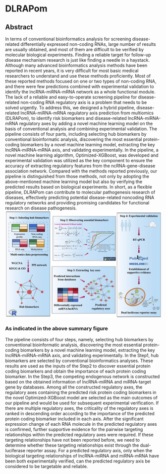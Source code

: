 # DLRAPom
## Abstract
In terms of conventional bioinformatics analysis for screening disease-related differentially expressed non-coding RNAs, large number of results are usually obtained, and most of them are difficult to be verified by molecular biological experiments. Finding a reliable target for follow-up disease mechanism research is just like finding a needle in a haystack. Although many advanced bioinformatics analysis methods have been reported in recent years, it is very difficult for most basic medical researchers to understand and use these methods proficiently. Most of these reported methods focused on one or two types of non-coding RNA, and there were few predictions combined with experimental validation to identify the lncRNA-miRNA-mRNA network as a whole functional module. The lack of a reliable and easy-to-operate screening pipeline for disease-related non-coding RNA regulatory axis is a problem that needs to be solved urgently. To address this, we designed a hybrid pipeline, disease-related lncRNA-miRNA-mRNA regulatory axis prediction from multiomics (DLRAPom), to identify risk biomarkers and disease-related lncRNA-miRNA-mRNA regulatory axes by adding a novel machine learning model on the basis of conventional analysis and combining experimental validation. The pipeline consists of four parts, including selecting hub biomarkers by conventional bioinformatic analysis, discovering the most essential protein-coding biomarkers by a novel machine learning model, extracting the key lncRNA-miRNA-mRNA axis, and validating experimentally. In the pipeline, a novel machine learning algorithm, Optimized-XGBoost, was developed and experimental validation was utilized as the key component to ensure the accuracy of extracting regulatory features from the ncRNA-gene-disease association network. Compared with the methods reported previously, our pipeline is distinguished from those methods, not only by adopting the above-mentioned machine learning model but also by verifying the predicted results based on biological experiments. In short, as a flexible pipeline, DLRAPom can contribute to molecular pathogenesis research of diseases, effectively predicting potential disease-related noncoding RNA regulatory networks and providing promising candidates for functional research on disease pathogenesis.
![image](https://github.com/shenxiaochenn/DLRAPom/blob/main/summary_figure.jpg)
### As indicated in the above summary figure
The pipeline consists of four steps, namely, selecting hub biomarkers by conventional bioinformatic analysis, discovering the most essential protein-coding biomarkers by a novel machine learning model, extracting the key lncRNA-miRNA-mRNA axis, and validating experimentally. In the Step1, hub biomarkers are selected by conventional bioinformatics analyses. These results are used as the inputs of the Step2 to discover essential protein coding biomarkers and obtain the importance of each protein coding biomarker. In the Step3, the competing endogenous network is constructed based on the obtained information of lncRNA-miRNA and miRNA-target gene by databases. Among all the constructed regulatory axes, the regulatory axes containing the predicted risk protein coding biomarkers in the novel Optimized-XGBoost model are selected as the main outcomes of our pipeline and would be used for subsequent experimental verification. If there are multiple regulatory axes, the criticality of the regulatory axes is ranked in descending order according to the importance of the predicted protein coding biomarker included in each axis. After the significant expression change of each RNA molecule in the predicted regulatory axes is confirmed, further supportive evidence for the pairwise targeting relationships within the predicted regulatory axes were required. If these targeting relationships have not been reported before, we need to determine whether these targeting relationships exist through the dual-luciferase reporter assay. For a predicted regulatory axis, only when the biological targeting relationships of lncRNA-miRNA and miRNA-mRNA have been both experimentally verified, can the predicted regulatory axis be considered to be targetable and reliable.

